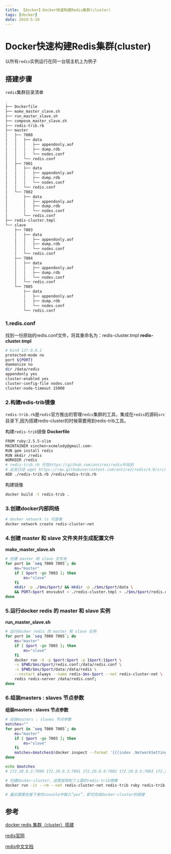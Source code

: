 ```yaml
---
title: 【docker】Docker快速构建Redis集群(cluster)
tags: [docker]
date: 2019-5-19
---
```


# Docker快速构建Redis集群(cluster)

以所有`redis`实例运行在同一台宿主机上为例子

## 搭建步骤

`redis`集群目录清单
```bash
.
├── Dockerfile
├── make_master_slave.sh
├── run_master_slave.sh
├── compose_master_slave.sh
├── redis-trib.rb
├── master
│   ├── 7000
│   │   ├── data
│   │   │   ├── appendonly.aof
│   │   │   ├── dump.rdb
│   │   │   └── nodes.conf
│   │   └── redis.conf
│   ├── 7001
│   │   ├── data
│   │   │   ├── appendonly.aof
│   │   │   ├── dump.rdb
│   │   │   └── nodes.conf
│   │   └── redis.conf
│   └── 7002
│       ├── data
│       │   ├── appendonly.aof
│       │   ├── dump.rdb
│       │   └── nodes.conf
│       └── redis.conf
├── redis-cluster.tmpl
└── slave
    ├── 7003
    │   ├── data
    │   │   ├── appendonly.aof
    │   │   ├── dump.rdb
    │   │   └── nodes.conf
    │   └── redis.conf
    ├── 7004
    │   ├── data
    │   │   ├── appendonly.aof
    │   │   ├── dump.rdb
    │   │   └── nodes.conf
    │   └── redis.conf
    └── 7005
        ├── data
        │   ├── appendonly.aof
        │   ├── dump.rdb
        │   └── nodes.conf
        └── redis.conf

```

### 1.redis.conf
找到一份原始的redis.conf文件，将其重命名为：redis-cluster.tmpl
**redis-cluster.tmpl**
```bash
# bind 127.0.0.1
protected-mode no
port ${PORT}
daemonize no
dir /data/redis
appendonly yes
cluster-enabled yes
cluster-config-file nodes.conf
cluster-node-timeout 15000
```

### 2.构建redis-trib镜像
`redis-trib.rb`是`redis`官方推出的管理`redis`集群的工具，集成在`redis`的源码`src`目录下,因为搭建redis-cluster的时候需要用到redis-trib工具。

构建`redis-trib`镜像
**Dockerfile**
```bash
FROM ruby:2.5.5-slim
MAINTAINER xinchen<xcmelody@gmail.com>
RUN gem install redis
RUN mkdir /redis
WORKDIR /redis
# redis-trib.rb 可在https://github.com/antirez/redis中找到
# 此处已经 wget https://raw.githubusercontent.com/antirez/redis/4.0/src/redis-trib.rb 
ADD ./redis-trib.rb /redis/redis-trib.rb
```

构建镜像
```bash
docker build -t redis-trib .
```

### 3.创建docker内部网络
```bash
# docker network ls 可查看
docker network create redis-cluster-net
```


### 4.创建 master 和 slave 文件夹并生成配置文件

**make_master_slave.sh**
```bash
# 创建 master 和 slave 文件夹
for port in `seq 7000 7005`; do
    ms="master"
    if [ $port -ge 7003 ]; then
        ms="slave"
    fi
    mkdir -p ./$ms/$port/ && mkdir -p ./$ms/$port/data \
    && PORT=$port envsubst < ./redis-cluster.tmpl > ./$ms/$port/redis.conf;
done
```

### 5.运行docker redis 的 master 和 slave 实例

**run_master_slave.sh**
```bash
# 运行docker redis 的 master 和 slave 实例
for port in `seq 7000 7005`; do
    ms="master"
    if [ $port -ge 7003 ]; then
        ms="slave"
    fi
    docker run -d -p $port:$port -p 1$port:1$port \
    -v $PWD/$ms/$port/redis.conf:/data/redis.conf \
    -v $PWD/$ms/$port/data:/data/redis \
    --restart always --name redis-$ms-$port --net redis-cluster-net \
    redis redis-server /data/redis.conf;
done
```

### 6.组装masters : slaves 节点参数

**组装masters : slaves 节点参数**
```bash
# 组装masters : slaves 节点参数
matches=""
for port in `seq 7000 7005`; do
    ms="master"
    if [ $port -ge 7003 ]; then
        ms="slave"
    fi
    matches=$matches$(docker inspect --format '{{(index .NetworkSettings.Networks "redis-cluster-net").IPAddress}}' "redis-$ms-${port}"):${port}" ";
done

echo $matches
# 172.20.0.2:7000 172.20.0.3:7001 172.20.0.4:7002 172.20.0.5:7003 172.20.0.6:7004 172.20.0.7:7005

# 创建docker-cluster，这里就用到了上面的redis-trib镜像
docker run -it --rm --net redis-cluster-net redis-trib ruby redis-trib.rb create --replicas 1 $matches

# 最后需要在接下来的console中输入“yes”，即可完成docker-cluster的搭建
```


## 参考

[docker redis 集群（cluster）搭建](https://my.oschina.net/dslcode/blog/1936656)

[redis官网](https://redis.io/documentation)

[redis中文文档](http://redis.cn/documentation.html)



